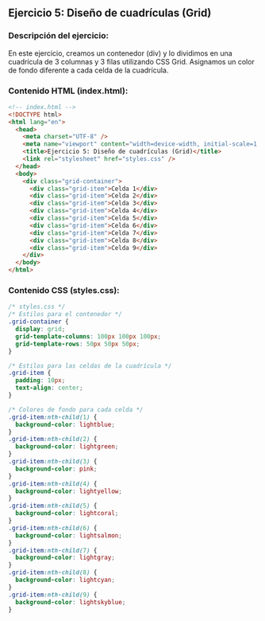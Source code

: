 ## Ejercicio 5: Diseño de cuadrículas (Grid)

### Descripción del ejercicio:

En este ejercicio, creamos un contenedor (div) y lo dividimos en una cuadrícula de 3 columnas y 3 filas utilizando CSS Grid. Asignamos un color de fondo diferente a cada celda de la cuadrícula.

### Contenido HTML (index.html):

```html
<!-- index.html -->
<!DOCTYPE html>
<html lang="en">
  <head>
    <meta charset="UTF-8" />
    <meta name="viewport" content="width=device-width, initial-scale=1.0" />
    <title>Ejercicio 5: Diseño de cuadrículas (Grid)</title>
    <link rel="stylesheet" href="styles.css" />
  </head>
  <body>
    <div class="grid-container">
      <div class="grid-item">Celda 1</div>
      <div class="grid-item">Celda 2</div>
      <div class="grid-item">Celda 3</div>
      <div class="grid-item">Celda 4</div>
      <div class="grid-item">Celda 5</div>
      <div class="grid-item">Celda 6</div>
      <div class="grid-item">Celda 7</div>
      <div class="grid-item">Celda 8</div>
      <div class="grid-item">Celda 9</div>
    </div>
  </body>
</html>

```

### Contenido CSS (styles.css):

```css
/* styles.css */
/* Estilos para el contenedor */
.grid-container {
  display: grid;
  grid-template-columns: 100px 100px 100px;
  grid-template-rows: 50px 50px 50px;
}

/* Estilos para las celdas de la cuadrícula */
.grid-item {
  padding: 10px;
  text-align: center;
}

/* Colores de fondo para cada celda */
.grid-item:nth-child(1) {
  background-color: lightblue;
}
.grid-item:nth-child(2) {
  background-color: lightgreen;
}
.grid-item:nth-child(3) {
  background-color: pink;
}
.grid-item:nth-child(4) {
  background-color: lightyellow;
}
.grid-item:nth-child(5) {
  background-color: lightcoral;
}
.grid-item:nth-child(6) {
  background-color: lightsalmon;
}
.grid-item:nth-child(7) {
  background-color: lightgray;
}
.grid-item:nth-child(8) {
  background-color: lightcyan;
}
.grid-item:nth-child(9) {
  background-color: lightskyblue;
}
```

